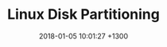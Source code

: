 ---
layout: post
title: Linux Disk Partitioning 
date: 2018-01-05 10:01:27 +1300
tags: Linux
picture_frame: shadow
---